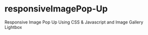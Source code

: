 # responsiveImagePop-Up
Responsive Image Pop Up Using CSS &amp; Javascript and Image Gallery Lightbox
